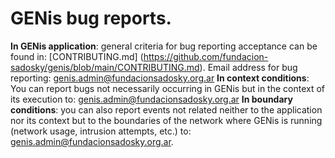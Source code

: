 # GENis bug reports.
**In GENis application**: general criteria for bug reporting acceptance can be found in: [CONTRIBUTING.md] (https://github.com/fundacion-sadosky/genis/blob/main/CONTRIBUTING.md). Email address for bug reporting: genis.admin@fundacionsadosky.org.ar
**In context conditions**: You can report bugs not necessarily occurring in GENis but in the context of its execution to: genis.admin@fundacionsadosky.org.ar 
**In boundary conditions**: you can also report events not related neither to the application nor its context but to the boundaries of the network where GENis is running (network usage, intrusion attempts, etc.) to: genis.admin@fundacionsadosky.org.ar.
